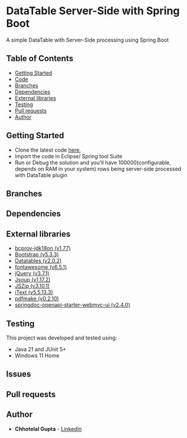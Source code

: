 # DataTable Server-Side with Spring Boot

A simple DataTable with Server-Side processing using Spring Boot

## Table of Contents

* [Getting Started](#getting-started)
* [Code](https://github.com/guptachhotelal/DTGrid)
* [Branches](#branches)
* [Dependencies](#dependencies)
* [External libraries](#external-libraries)
* [Testing](#testing)
* [Pull requests](#pull-requests)
* [Author](#author)

## Getting Started

* Clone the latest code [here](https://github.com/guptachhotelal/DTGrid),
* Import the code in Eclipse/ Spring tool Suite
* Run or Debug the solution and you'll have 100000(configurable, depends on RAM in your system) rows being server-side processed with DataTable plugin

## Branches

## Dependencies

## External libraries

* [bcprov-jdk18on (v1.77)](https://www.bouncycastle.org/java.html)
* [Bootstrap (v5.3.3)](https://getbootstrap.com/)
* [Datatables (v2.0.2)](https://datatables.net/)
* [fontawesome (v6.5.1)](https://fontawesome.com)
* [jQuery (v3.7.1)](https://jquery.com/)
* [Jsoup (v1.17.2)](https://jsoup.org/)
* [JSZip (v3.10.1)](https://stuk.github.io/jszip/)
* [iText (v5.5.13.3)](https://itextpdf.com/products/itext-5-legacy)
* [pdfmake (v0.2.10)](pdfmake.org)
* [springdoc-openapi-starter-webmvc-ui (v2.4.0)](https://springdoc.org/)


## Testing

This project was developed and tested using:

* Java 21 and JUnit 5+
* Windows 11 Home

## Issues

## Pull requests

## Author

* **Chhotelal Gupta** - [LinkedIn](https://www.linkedin.com/in/guptachhotelal)
